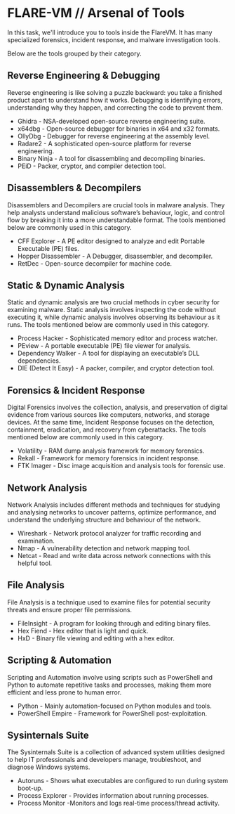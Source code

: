 # FLARE-VM // Arsenal of Tools
In this task, we'll introduce you to tools inside the FlareVM. It has many specialized forensics, incident response, and malware investigation tools.

Below are the tools grouped by their category. 

## Reverse Engineering & Debugging
Reverse engineering is like solving a puzzle backward: you take a finished product apart to understand how it works. Debugging is identifying errors, understanding why they happen, and correcting the code to prevent them.

- Ghidra - NSA-developed open-source reverse engineering suite.
- x64dbg - Open-source debugger for binaries in x64 and x32 formats.
- OllyDbg - Debugger for reverse engineering at the assembly level.
- Radare2 - A sophisticated open-source platform for reverse engineering.
- Binary Ninja - A tool for disassembling and decompiling binaries.
- PEiD - Packer, cryptor, and compiler detection tool.

## Disassemblers & Decompilers
Disassemblers and Decompilers are crucial tools in malware analysis. 
They help analysts understand malicious software’s behaviour, logic, and control flow by breaking it into a more understandable format. 
The tools mentioned below are commonly used in this category.

- CFF Explorer - A PE editor designed to analyze and edit Portable Executable (PE) files.
- Hopper Disassembler - A Debugger, disassembler, and decompiler.
- RetDec - Open-source decompiler for machine code.

## Static & Dynamic Analysis
Static and dynamic analysis are two crucial methods in cyber security for examining malware. 
Static analysis involves inspecting the code without executing it, while dynamic analysis involves observing its behaviour as it runs. 
The tools mentioned below are commonly used in this category.

- Process Hacker - Sophisticated memory editor and process watcher.
- PEview - A portable executable (PE) file viewer for analysis.
- Dependency Walker - A tool for displaying an executable’s DLL dependencies.
- DIE (Detect It Easy) - A packer, compiler, and cryptor detection tool.

## Forensics & Incident Response
Digital Forensics involves the collection, analysis, and preservation of digital evidence from various sources like computers, networks, and storage devices. 
At the same time, Incident Response focuses on the detection, containment, eradication, and recovery from cyberattacks.
The tools mentioned below are commonly used in this category.

- Volatility - RAM dump analysis framework for memory forensics.
- Rekall - Framework for memory forensics in incident response.
- FTK Imager - Disc image acquisition and analysis tools for forensic use.

## Network Analysis
Network Analysis includes different methods and techniques for studying and analysing networks to uncover patterns, optimize performance, 
and understand the underlying structure and behaviour of the network.

- Wireshark - Network protocol analyzer for traffic recording and examination.
- Nmap - A vulnerability detection and network mapping tool.
- Netcat - Read and write data across network connections with this helpful tool.

## File Analysis
File Analysis is a technique used to examine files for potential security threats and ensure proper file permissions.

- FileInsight - A program for looking through and editing binary files.
- Hex Fiend - Hex editor that is light and quick.
- HxD - Binary file viewing and editing with a hex editor.

## Scripting & Automation
Scripting and Automation involve using scripts such as PowerShell and Python to automate repetitive tasks and processes,
making them more efficient and less prone to human error.

- Python - Mainly automation-focused on Python modules and tools.
- PowerShell Empire - Framework for PowerShell post-exploitation.

## Sysinternals Suite
The Sysinternals Suite is a collection of advanced system utilities designed to help IT professionals and developers manage, 
troubleshoot, and diagnose Windows systems.

- Autoruns - Shows what executables are configured to run during system boot-up.
- Process Explorer - Provides information about running processes.
- Process Monitor -Monitors and logs real-time process/thread activity.


